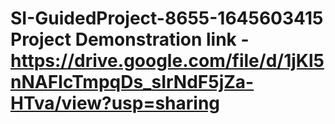 # SI-GuidedProject-8655-1645603415 Project Demonstration link - https://drive.google.com/file/d/1jKl5nNAFIcTmpqDs_sIrNdF5jZa-HTva/view?usp=sharing
